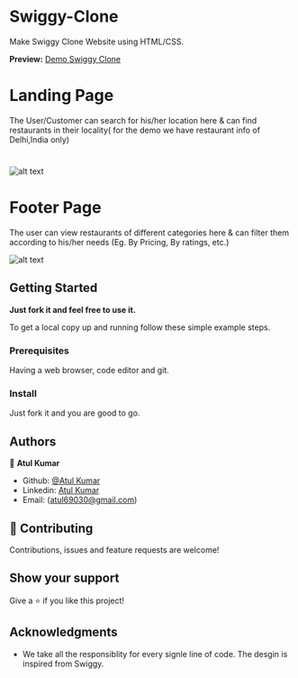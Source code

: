 # Swiggy-Clone
Make Swiggy Clone Website using HTML/CSS.

**Preview:** [Demo Swiggy Clone](https://swiggyclone.in-imitable.repl.co)

# Landing Page
The User/Customer can search for his/her location here & can find restaurants in their locality( for the demo we have restaurant info of Delhi,India only)
# 
![alt text](https://github.com/in-imitable/Swiggy-Clone/blob/master/project_img/Screenshot%20(50).png)

# Footer Page
The user can view restaurants of different categories here & can filter them according to his/her needs (Eg. By Pricing, By ratings, etc.)

<!--![alt text](https://github.com/in-imitable/Swiggy-Clone/blob/master/project_img/Screenshot%20(51).png)-->

![alt text](https://github.com/in-imitable/Swiggy-Clone/blob/master/project_img/Screenshot%20(54).png)

## Getting Started

**Just fork it and feel free to use it.**

To get a local copy up and running follow these simple example steps.

### Prerequisites

Having a web browser, code editor and git.

### Install

Just fork it and you are good to go.

## Authors

👤 **Atul Kumar**

- Github: [@Atul Kumar](https://github.com/in-imitable)
- Linkedin: [Atul Kumar](https://www.linkedin.com/in/atul-kumar-6aa351154/)
- Email: (atul69030@gmail.com)

## 🤝 Contributing

Contributions, issues and feature requests are welcome!


## Show your support

Give a ⭐️ if you like this project!

## Acknowledgments

- We take all the responsiblity for every signle line of code. The desgin is inspired from Swiggy.
